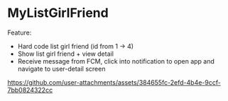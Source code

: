 # MyListGirlFriend

Feature:
- Hard code list girl friend (id from 1 -> 4)
- Show list girl friend + view detail
- Receive message from FCM, click into notification to open app and navigate to user-detail screen



https://github.com/user-attachments/assets/384655fc-2efd-4b4e-9ccf-7bb0824322cc

